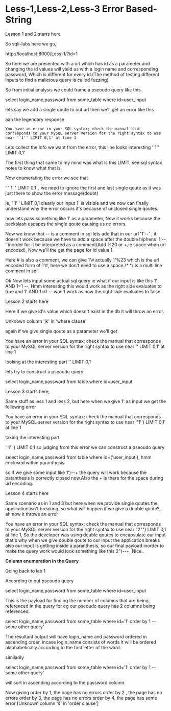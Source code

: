 # Less-1,Less-2,Less-3 **Error Based- String**

Lesson 1 and 2 starts here

So sqli-labs here we go,

http://localhost:8000/Less-1/?id=1

So here we are presented with a url which has id as a parameter and changing the id values will yield us with a login name and corresponding password, Which is different for every id.(The method of testing different inputs to find a malicious query is called fuzzing)

So from initial analysis we could frame a pseoudo query like this

select login_name,password from some_table where id=user_input

lets say we add a single qoute to out url then we'll get an error like this

aah the legendary response 

```You have an error in your SQL syntax; check the manual that corresponds to your MySQL server version for the right syntax to use near ''1'' LIMIT 0,1' at line 1```

Lets collect the info we want from the error, this line looks interesting             ''1'' LIMIT 0,1'

The first thing that came to my mind was what is this LIMIT, see sql syntax notes to know what that is.

Now enumerating the error we see that

'  ' 1' ' LIMIT 0,1 ',  we need to ignore the first and last single qoute as it was just there to show the error message(doubt)

ie, ' 1' ' LIMIT 0,1 clearly our input 1' is visible and we now can finally understand why the error occurs it's because of unclosed single qoutes.

now lets pass something like 1\' as a parameter, Now it works because the backslash escapes the single qoute causing us no errors.

Now we know that -- is a comment in sql lets add that in our url '1'--' , it doesn't work because we have to add a space after the double hiphens '1'-- ' inorder for it be interpreted as a comment(Add %20 or +,ie space when url encoded), Now we'll the get the page for id value 1.

Here # is also a comment, we can give 1'# actually 1'%23 which is the url encoded form of 1'#, here we don't need to use a space./* */ is a multi line comment in sql.

Ok Now lets input some actual sql query ie what if our input is like this 1' AND 1=1 --, Hmm interesting this would work as the right side evaluates to true and 1' AND 1=0 -- won't work as now the right side evaluates to false.

Lesson 2 starts here

Here if we give id's value which doesn't exist in the db it will throw an error.

Unknown column 'jk' in 'where clause'

again if we give single qoute as a parameter we'll get 

You have an error in your SQL syntax; check the manual that corresponds to your MySQL server version for the right syntax to use near '' LIMIT 0,1' at line 1

looking at the interesting part  '' LIMIT 0,1

lets try to construct a pseoudu query

select login_name,password from table where id=user_input


Lesson 3 starts here,

Same stuff as less 1 and less 2, but here when we give 1' as input we get the following error

You have an error in your SQL syntax; check the manual that corresponds to your MySQL server version for the right syntax to use near ''1'') LIMIT 0,1' at line 1

taking the interesting part

' 1' ') LIMIT 0,1 so judging from this error we can construct a pseoudo query

select login_name,password from table where id=('user_input'), hmm enclosed within paranthesis.

so if we give some input like  1')--+ the query will work because the patanthesis is correctly closed now.Also the + is there for the space during url encoding.


Lesson 4 starts here

Same scenario as in 1 and 3 but here when we provide single qoutes the application isn't breaking, so what will happen if we give  a double qoute?, ah now it throws an error 

You have an error in your SQL syntax; check the manual that corresponds to your MySQL server version for the right syntax to use near "2"") LIMIT 0,1 at line 1, So the developer was using double qoutes to encapsulate our input that's why when we give double qoute to our input the application breaks also our input is getting inside a paranthesis, so our final payload inorder to make the query work would look something like this 2")--+, Nice..

**Column enumeration in the Query**

Going back to lab 1

According to out pseoudo query

select login_name,password from some_table where id=user_input

This is the payload for finding the number of columns  that are being referenced in the query for eg our pseoudo query has 2 columns being referenced.

select login_name,password from some_table where id='1' order by 1 -- some other query'

The resultant output will have login_name and password ordered in ascending order, incase login_name consists of words it will be ordered alaphabetically according to the first letter of the word.

similarily 

select login_name,password from some_table where id='1' order by 1 -- some other query'

will sort in ascending according to the password column.

Now giving order by 1, the page has no errors
order by 2 , the page has no errors
order by 3, the page has no errors
order by 4, the page has some error [Unknown column '4' in 'order clause']

